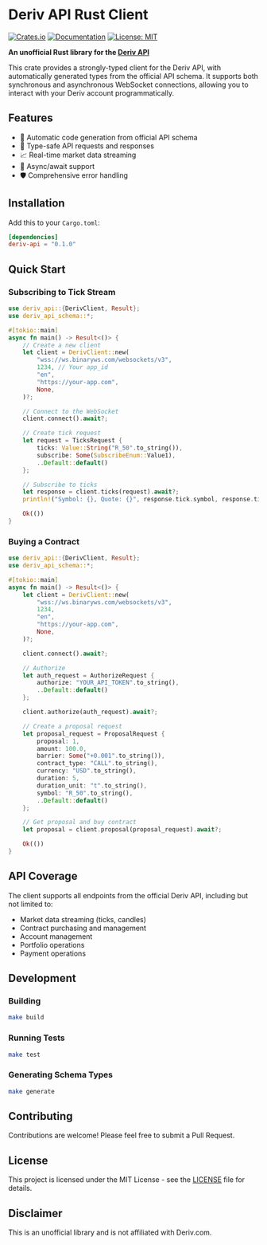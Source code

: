 # Deriv API Rust Client

[![Crates.io](https://img.shields.io/crates/v/deriv-api.svg)](https://crates.io/crates/deriv-api)
[![Documentation](https://docs.rs/deriv-api/badge.svg)](https://docs.rs/deriv-api)
[![License: MIT](https://img.shields.io/badge/License-MIT-blue.svg)](https://opensource.org/licenses/MIT)

**An unofficial Rust library for the [Deriv API](https://api.deriv.com)**

This crate provides a strongly-typed client for the Deriv API, with automatically generated types from the official API schema. It supports both synchronous and asynchronous WebSocket connections, allowing you to interact with your Deriv account programmatically.

## Features

- 🔄 Automatic code generation from official API schema
- 🔐 Type-safe API requests and responses
- 📈 Real-time market data streaming
- 🚀 Async/await support
- 🛡️ Comprehensive error handling

## Installation

Add this to your `Cargo.toml`:

```toml
[dependencies]
deriv-api = "0.1.0"
```

## Quick Start

### Subscribing to Tick Stream

```rust
use deriv_api::{DerivClient, Result};
use deriv_api_schema::*;

#[tokio::main]
async fn main() -> Result<()> {
    // Create a new client
    let client = DerivClient::new(
        "wss://ws.binaryws.com/websockets/v3",
        1234, // Your app_id
        "en",
        "https://your-app.com",
        None,
    )?;

    // Connect to the WebSocket
    client.connect().await?;

    // Create tick request
    let request = TicksRequest {
        ticks: Value::String("R_50".to_string()),
        subscribe: Some(SubscribeEnum::Value1),
        ..Default::default()
    };

    // Subscribe to ticks
    let response = client.ticks(request).await?;
    println!("Symbol: {}, Quote: {}", response.tick.symbol, response.tick.quote);

    Ok(())
}
```

### Buying a Contract

```rust
use deriv_api::{DerivClient, Result};
use deriv_api_schema::*;

#[tokio::main]
async fn main() -> Result<()> {
    let client = DerivClient::new(
        "wss://ws.binaryws.com/websockets/v3",
        1234,
        "en",
        "https://your-app.com",
        None,
    )?;

    client.connect().await?;

    // Authorize
    let auth_request = AuthorizeRequest {
        authorize: "YOUR_API_TOKEN".to_string(),
        ..Default::default()
    };

    client.authorize(auth_request).await?;

    // Create a proposal request
    let proposal_request = ProposalRequest {
        proposal: 1,
        amount: 100.0,
        barrier: Some("+0.001".to_string()),
        contract_type: "CALL".to_string(),
        currency: "USD".to_string(),
        duration: 5,
        duration_unit: "t".to_string(),
        symbol: "R_50".to_string(),
        ..Default::default()
    };

    // Get proposal and buy contract
    let proposal = client.proposal(proposal_request).await?;

    Ok(())
}
```

## API Coverage

The client supports all endpoints from the official Deriv API, including but not limited to:

- Market data streaming (ticks, candles)
- Contract purchasing and management
- Account management
- Portfolio operations
- Payment operations

## Development

### Building

```bash
make build
```

### Running Tests

```bash
make test
```

### Generating Schema Types

```bash
make generate
```

## Contributing

Contributions are welcome! Please feel free to submit a Pull Request.

## License

This project is licensed under the MIT License - see the [LICENSE](LICENSE) file for details.

## Disclaimer

This is an unofficial library and is not affiliated with Deriv.com.
